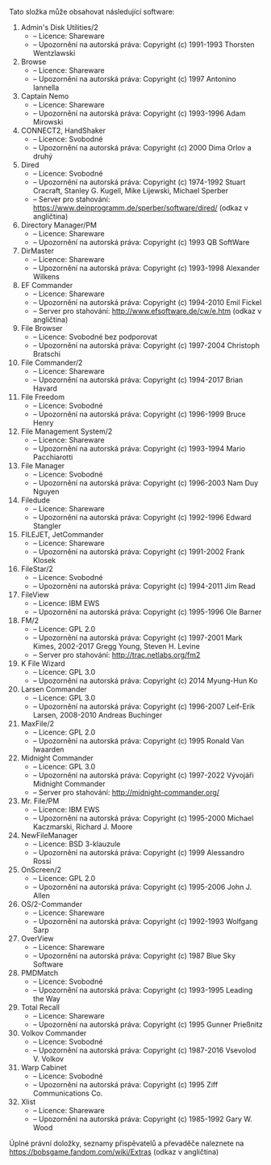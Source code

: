 ﻿Tato složka může obsahovat následující software:

1. Admin's Disk Utilities/2
   - – Licence: Shareware
   - – Upozornění na autorská práva: Copyright (c) 1991-1993 Thorsten Wentzlawski
2. Browse
   - – Licence: Shareware
   - – Upozornění na autorská práva: Copyright (c) 1997 Antonino Iannella
3. Captain Nemo
   - – Licence: Shareware
   - – Upozornění na autorská práva: Copyright (c) 1993-1996 Adam Mirowski
4. CONNECT2, HandShaker
   - – Licence: Svobodné
   - – Upozornění na autorská práva: Copyright (c) 2000 Dima Orlov a druhý
5. Dired
   - – Licence: Svobodné
   - – Upozornění na autorská práva: Copyright (c) 1974-1992 Stuart Cracraft, Stanley G. Kugell, Mike Lijewski, Michael Sperber
   - – Server pro stahování: https://www.deinprogramm.de/sperber/software/dired/ (odkaz v angličtina)
6. Directory Manager/PM
   - – Licence: Shareware
   - – Upozornění na autorská práva: Copyright (c) 1993 QB SoftWare
7. DirMaster
   - – Licence: Shareware
   - – Upozornění na autorská práva: Copyright (c) 1993-1998 Alexander Wilkens
8. EF Commander
   - – Licence: Shareware
   - – Upozornění na autorská práva: Copyright (c) 1994-2010 Emil Fickel
   - – Server pro stahování: http://www.efsoftware.de/cw/e.htm (odkaz v angličtina)
9. File Browser
   - – Licence: Svobodné bez podporovat
   - – Upozornění na autorská práva: Copyright (c) 1997-2004 Christoph Bratschi
10. File Commander/2
    - – Licence: Shareware
    - – Upozornění na autorská práva: Copyright (c) 1994-2017 Brian Havard
11. File Freedom
    - – Licence: Svobodné
    - – Upozornění na autorská práva: Copyright (c) 1996-1999 Bruce Henry
12. File Management System/2
    - – Licence: Shareware
    - – Upozornění na autorská práva: Copyright (c) 1993-1994 Mario Pacchiarotti
13. File Manager
    - – Licence: Svobodné
    - – Upozornění na autorská práva: Copyright (c) 1996-2003 Nam Duy Nguyen
14. Filedude
    - – Licence: Shareware
    - – Upozornění na autorská práva: Copyright (c) 1992-1996 Edward Stangler
15. FILEJET, JetCommander
    - – Licence: Shareware
    - – Upozornění na autorská práva: Copyright (c) 1991-2002 Frank Klosek
16. FileStar/2
    - – Licence: Svobodné
    - – Upozornění na autorská práva: Copyright (c) 1994-2011 Jim Read
17. FileView
    - – Licence: IBM EWS
    - – Upozornění na autorská práva: Copyright (c) 1995-1996 Ole Barner
18. FM/2
    - – Licence: GPL 2.0
    - – Upozornění na autorská práva: Copyright (c) 1997-2001 Mark Kimes, 2002-2017 Gregg Young, Steven H. Levine
    - – Server pro stahování: http://trac.netlabs.org/fm2
19. K File Wizard
    - – Licence: GPL 3.0
    - – Upozornění na autorská práva: Copyright (c) 2014 Myung-Hun Ko
20. Larsen Commander
    - – Licence: GPL 3.0
    - – Upozornění na autorská práva: Copyright (c) 1996-2007 Leif-Erik Larsen, 2008-2010 Andreas Buchinger
21. MaxFile/2
    - – Licence: GPL 2.0
    - – Upozornění na autorská práva: Copyright (c) 1995 Ronald Van Iwaarden
22. Midnight Commander
    - – Licence: GPL 3.0
    - – Upozornění na autorská práva: Copyright (c) 1997-2022 Vývojáři Midnight Commander
    - – Server pro stahování: http://midnight-commander.org/
23. Mr. File/PM
    - – Licence: IBM EWS
    - – Upozornění na autorská práva: Copyright (c) 1995-2000 Michael Kaczmarski, Richard J. Moore
24. NewFileManager
    - – Licence: BSD 3-klauzule
    - – Upozornění na autorská práva: Copyright (c) 1999 Alessandro Rossi
25. OnScreen/2
    - – Licence: GPL 2.0
    - – Upozornění na autorská práva: Copyright (c) 1995-2006 John J. Allen
26. OS/2-Commander
    - – Licence: Shareware
    - – Upozornění na autorská práva: Copyright (c) 1992-1993 Wolfgang Sarp
27. OverView
    - – Licence: Shareware
    - – Upozornění na autorská práva: Copyright (c) 1987 Blue Sky Software
28. PMDMatch
    - – Licence: Svobodné
    - – Upozornění na autorská práva: Copyright (c) 1993-1995 Leading the Way
29. Total Recall
    - – Licence: Shareware
    - – Upozornění na autorská práva: Copyright (c) 1995 Gunner Prießnitz
30. Volkov Commander
    - – Licence: Svobodné
    - – Upozornění na autorská práva: Copyright (c) 1987-2016 Vsevolod V. Volkov
31. Warp Cabinet
    - – Licence: Svobodné
    - – Upozornění na autorská práva: Copyright (c) 1995 Ziff Communications Co.
32. Xlist
    - – Licence: Shareware
    - – Upozornění na autorská práva: Copyright (c) 1985-1992 Gary W. Wood

Úplné právní doložky, seznamy přispěvatelů a převaděče naleznete na https://bobsgame.fandom.com/wiki/Extras (odkaz v angličtina)
